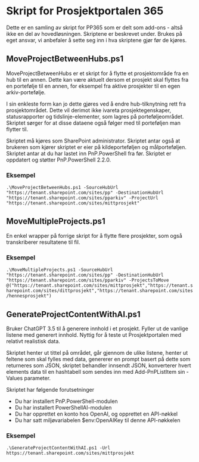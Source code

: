 # Skript for Prosjektportalen 365

Dette er en samling av skript for PP365 som er delt som add-ons - altså ikke en del av hovedløsningen. Skriptene er beskrevet under. Brukes på eget ansvar, vi anbefaler å sette seg inn i hva skriptene gjør før de kjøres.

## MoveProjectBetweenHubs.ps1

MoveProjectBetweenHubs er et skript for å flytte et prosjektområde fra en hub til en annen. Dette kan være aktuelt dersom et prosjekt skal flyttes fra en portefølje til en annen, for eksempel fra aktive prosjekter til en egen arkiv-portefølje.

I sin enkleste form kan jo dette gjøres ved å endre hub-tilknytning rett fra prosjektområdet. Dette vil derimot ikke ivareta prosjektegenskaper, statusrapporter og tidslinje-elementer, som lagres på porteføljeområdet. Skriptet sørger for at disse dataene også følger med til porteføljen man flytter til.

Skriptet må kjøres som SharePoint administrator. Skriptet antar også at brukeren som kjører skriptet er eier på kildeporteføljen og målporteføljen. Skriptet antar at du har lastet inn PnP.PowerShell fra før. Skriptet er oppdatert og støtter PnP.PowerShell 2.2.0.

### Eksempel

``
.\MoveProjectBetweenHubs.ps1 -SourceHubUrl "https://tenant.sharepoint.com/sites/pp" -DestinationHubUrl "https://tenant.sharepoint.com/sites/pparkiv" -ProjectUrl "https://tenant.sharepoint.com/sites/mittprosjekt"
``

## MoveMultipleProjects.ps1

En enkel wrapper på forrige skript for å flytte flere prosjekter, som også transkriberer resultatene til fil.

### Eksempel

``
.\MoveMultipleProjects.ps1 -SourceHubUrl "https://tenant.sharepoint.com/sites/pp" -DestinationHubUrl "https://tenant.sharepoint.com/sites/pparkiv" -ProjectsToMove @("https://tenant.sharepoint.com/sites/mittprosjekt","https://tenant.sharepoint.com/sites/dittprosjekt","https://tenant.sharepoint.com/sites/hennesprosjekt")
``

## GenerateProjectContentWithAI.ps1

Bruker ChatGPT 3.5 til å generere innhold i et prosjekt. Fyller ut de vanlige listene med generert innhold. Nyttig for å teste ut Prosjektportalen med relativt realistisk data.

Skriptet henter ut tittel på området, går gjennom de ulike listene, henter ut feltene som skal fylles med data, genererer en prompt basert på dette som returneres som JSON, skriptet behandler innsendt JSON, konverterer hvert elements data til en hashtabell som sendes inn med Add-PnPListItem sin -Values parameter.

Skriptet har følgende forutsetninger
- Du har installert PnP.PowerShell-modulen
- Du har installert PowerShellAI-modulen
- Du har opprettet en konto hos OpenAI, og opprettet en API-nøkkel
- Du har satt miljøvariabelen $env:OpenAIKey til denne API-nøkkelen

### Eksempel

``
.\GenerateProjectContentWithAI.ps1 -Url https://tenant.sharepoint.com/sites/mittprosjekt
``